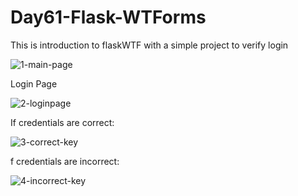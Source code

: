 # Day61-Flask-WTForms
This is introduction to flaskWTF with a simple project to verify  login

![1-main-page](https://github.com/batgit39/Day61-Flask-WTForms/assets/86790253/b1af1087-033b-4205-b15b-0fb23196b98c)

Login Page

![2-loginpage](https://github.com/batgit39/Day61-Flask-WTForms/assets/86790253/4397f69b-66b3-4430-b0c7-b566d2512290)

If credentials are correct:

![3-correct-key](https://github.com/batgit39/Day61-Flask-WTForms/assets/86790253/79224fba-9923-47d1-a5ba-be7cca7f30f2)

f credentials are incorrect:

![4-incorrect-key](https://github.com/batgit39/Day61-Flask-WTForms/assets/86790253/55612016-ae3d-4270-b895-936549d9bd62)

